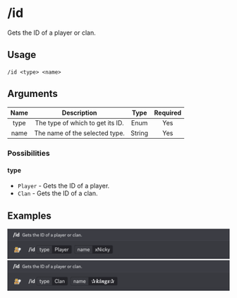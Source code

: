 # /id

Gets the ID of a player or clan.

## Usage

```
/id <type> <name>
```

## Arguments

| Name | Description                      | Type   | Required |
| :--: | :------------------------------: | :----: | :------: |
| type | The type of which to get its ID. | Enum   | Yes      |
| name | The name of the selected type.   | String | Yes      |

### Possibilities

<!-- tabs:start -->

#### **type**

- `Player` - Gets the ID of a player.
- `Clan` - Gets the ID of a clan.

<!-- tabs:end -->

## Examples

<img src="../_media/examples/id-0.png" class="prettier" draggable="false">\
<img src="../_media/examples/id-1.png" class="prettier" draggable="false">